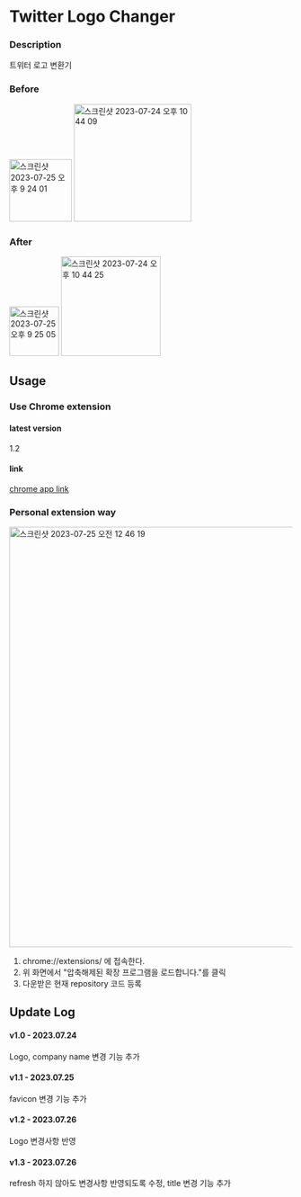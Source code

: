 # Twitter Logo Changer

### Description
트위터 로고 변환기

### Before
<img width="111" alt="스크린샷 2023-07-25 오후 9 24 01" src="https://github.com/smileostrich/twitter-logo-changer/assets/68785480/28a1cc18-cce5-4a6d-8f33-3685bdb448b5">
<img width="209" alt="스크린샷 2023-07-24 오후 10 44 09" src="https://github.com/smileostrich/twitter-logo-changer/assets/68785480/7cdd5a02-6255-4b28-bf75-95d8715f23ba">

### After
<img width="88" alt="스크린샷 2023-07-25 오후 9 25 05" src="https://github.com/smileostrich/twitter-logo-changer/assets/68785480/caddc0f2-687e-4bb8-a4bf-36e1cf82a0c9">
<img width="177" alt="스크린샷 2023-07-24 오후 10 44 25" src="https://github.com/smileostrich/twitter-logo-changer/assets/68785480/240444fd-7e14-4c33-b4bf-a0531427a243">


## Usage
### Use Chrome extension
#### latest version
1.2
#### link
[chrome app link](https://chrome.google.com/webstore/detail/twitter-logo-changer/leffemmmchgmbkcpgaelaffciilelmcc?hl=ko&authuser=0)

 ### Personal extension way
<img width="748" alt="스크린샷 2023-07-25 오전 12 46 19" src="https://github.com/smileostrich/twitter-logo-changer/assets/68785480/5855a21d-d03f-454a-94fc-d73c22da127e">

1. chrome://extensions/ 에 접속한다.
2. 위 화면에서 "압축해제된 확장 프로그램을 로드합니다."를 클릭
3. 다운받은 현재 repository 코드 등록


## Update Log
#### v1.0 - 2023.07.24
Logo, company name 변경 기능 추가
#### v1.1 - 2023.07.25
favicon 변경 기능 추가
#### v1.2 - 2023.07.26
Logo 변경사항 반영
#### v1.3 - 2023.07.26
refresh 하지 않아도 변경사항 반영되도록 수정, title 변경 기능 추가